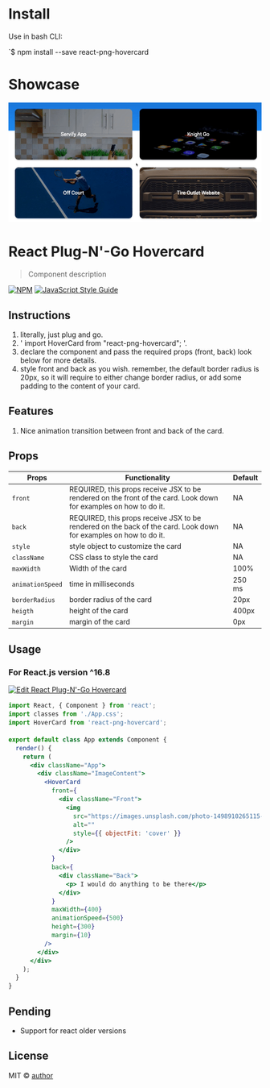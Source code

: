 # Install

Use in bash CLI:

`\$ npm install --save react-png-hovercard

# Showcase

![](hovercard-demo.gif)

# React Plug-N'-Go Hovercard

> Component description

[![NPM](https://img.shields.io/npm/v/react-png-hovercard.svg)](https://www.npmjs.com/package/react-png-hovercard) [![JavaScript Style Guide](https://img.shields.io/badge/code_style-standard-brightgreen.svg)](https://standardjs.com)

## Instructions

1. literally, just plug and go.
2. ' import HoverCard from "react-png-hovercard"; '.
3. declare the component and pass the required props (front, back) look below for more details.
4. style front and back as you wish. remember, the default border radius is 20px, so it will require to either change border radius, or add some padding to the content of your card.

## Features

1. Nice animation transition between front and back of the card.

## Props

| Props            | Functionality                                                                                                     | Default |
| ---------------- | ----------------------------------------------------------------------------------------------------------------- | ------- |
| `front`          | REQUIRED, this props receive JSX to be rendered on the front of the card. Look down for examples on how to do it. | NA      |
| `back`           | REQUIRED, this props receive JSX to be rendered on the back of the card. Look down for examples on how to do it.  | NA      |
| `style`          | style object to customize the card                                                                                | NA      |
| `className`      | CSS class to style the card                                                                                       | NA      |
| `maxWidth`       | Width of the card                                                                                                 | 100%    |
| `animationSpeed` | time in milliseconds                                                                                              | 250 ms  |
| `borderRadius`   | border radius of the card                                                                                         | 20px    |
| `heigth`         | height of the card                                                                                                | 400px   |
| `margin`         | margin of the card                                                                                                | 0px     |

## Usage

### For React.js version ^16.8

[![Edit React Plug-N'-Go Hovercard](https://codesandbox.io/static/img/play-codesandbox.svg)](https://codesandbox.io/s/x3w1q79l4p)

```jsx
import React, { Component } from 'react';
import classes from './App.css';
import HoverCard from 'react-png-hovercard';

export default class App extends Component {
  render() {
    return (
      <div className="App">
        <div className="ImageContent">
          <HoverCard
            front={
              <div className="Front">
                <img
                  src="https://images.unsplash.com/photo-1498910265115-9fb541931cd1?ixlib=rb-1.2.1&ixid=eyJhcHBfaWQiOjEyMDd9&auto=format&fit=crop&w=1089&q=80"
                  alt=""
                  style={{ objectFit: 'cover' }}
                />
              </div>
            }
            back={
              <div className="Back">
                <p> I would do anything to be there</p>
              </div>
            }
            maxWidth={400}
            animationSpeed={500}
            height={300}
            margin={10}
          />
        </div>
      </div>
    );
  }
}
```

## Pending

- Support for react older versions

## License

MIT © [author](https://github.com/jorgebaralt)

